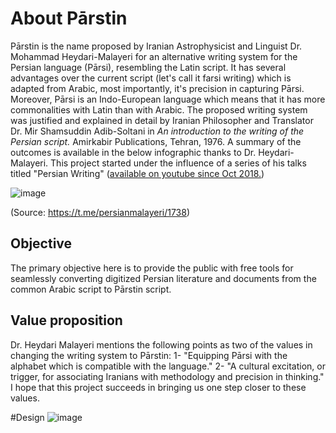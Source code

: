 # About Pārstin
Pārstin is the name proposed by Iranian Astrophysicist and Linguist Dr. Mohammad Heydari-Malayeri for an alternative writing system for the Persian language (Pārsi), resembling the Latin script. It has several advantages over the current script (let's call it farsi writing) which is adapted from Arabic, most importantly, it's precision in capturing Pārsi. Moreover, Pārsi is an Indo-European language which means that it has more commonalities with Latin than with Arabic. 
The proposed writing system was justified and explained in detail by Iranian Philosopher and Translator Dr. Mir Shamsuddin Adib-Soltani in _An introduction to the writing of the Persian script._ Amirkabir Publications, Tehran, 1976. A summary of the outcomes is available in the below infographic thanks to Dr. Heydari-Malayeri. This project started under the influence of a series of his talks titled "Persian Writing" ([available on youtube since Oct 2018.](https://www.youtube.com/watch?v=t2P8ou7p2nk&list=PLuhW6Hw2wheOjqD5m-qmxI01Ky3d0v5nF))

![image](https://user-images.githubusercontent.com/83266560/116194068-2eedf380-a6e5-11eb-825f-b333e2c7c70b.png)

(Source: https://t.me/persianmalayeri/1738)

## Objective
The primary objective here is to provide the public with free tools for seamlessly converting digitized Persian literature and documents from the common Arabic script to Pārstin script.

## Value proposition
Dr. Heydari Malayeri mentions the following points as two of the values in changing the writing system to Pārstin:
1- "Equipping Pārsi with the alphabet which is compatible with the language."
2- "A cultural excitation, or trigger, for associating Iranians with methodology and precision in thinking."
I hope that this project succeeds in bringing us one step closer to these values.

#Design
![image](https://user-images.githubusercontent.com/83266560/116226851-573b1980-a708-11eb-8ed6-6673594a14c0.png)
